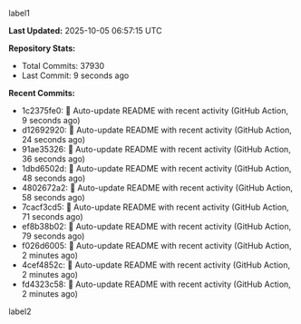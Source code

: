 
label1 
<!-- ACTIVITY_START -->
**Last Updated:** 2025-10-05 06:57:15 UTC

**Repository Stats:**
- Total Commits: 37930
- Last Commit: 9 seconds ago

**Recent Commits:**
- 1c2375fe0: 🤖 Auto-update README with recent activity (GitHub Action, 9 seconds ago)
- d12692920: 🤖 Auto-update README with recent activity (GitHub Action, 24 seconds ago)
- 91ae35326: 🤖 Auto-update README with recent activity (GitHub Action, 36 seconds ago)
- 1dbd6502d: 🤖 Auto-update README with recent activity (GitHub Action, 48 seconds ago)
- 4802672a2: 🤖 Auto-update README with recent activity (GitHub Action, 58 seconds ago)
- 7cacf3cd5: 🤖 Auto-update README with recent activity (GitHub Action, 71 seconds ago)
- ef8b38b02: 🤖 Auto-update README with recent activity (GitHub Action, 79 seconds ago)
- f026d6005: 🤖 Auto-update README with recent activity (GitHub Action, 2 minutes ago)
- 4cef4852c: 🤖 Auto-update README with recent activity (GitHub Action, 2 minutes ago)
- fd4323c58: 🤖 Auto-update README with recent activity (GitHub Action, 2 minutes ago)
<!-- ACTIVITY_END -->

label2
